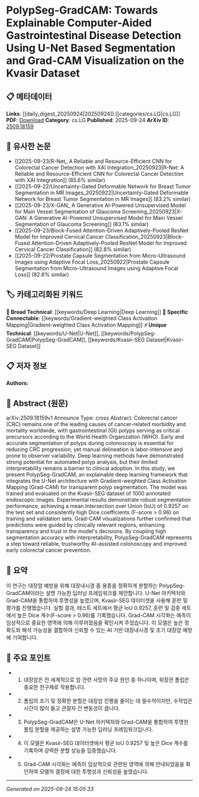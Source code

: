 <!-- KEYWORD_LINKING_METADATA:
{
  "processed_timestamp": "2025-09-24T15:05:33.649438",
  "vocabulary_version": "1.0",
  "selected_keywords": [
    "Deep Learning",
    "U-Net",
    "Gradient-weighted Class Activation Mapping",
    "PolypSeg-GradCAM",
    "Kvasir-SEG Dataset"
  ],
  "rejected_keywords": [],
  "similarity_scores": {
    "Deep Learning": 0.85,
    "U-Net": 0.78,
    "Gradient-weighted Class Activation Mapping": 0.82,
    "PolypSeg-GradCAM": 0.77,
    "Kvasir-SEG Dataset": 0.75
  },
  "extraction_method": "AI_prompt_based",
  "budget_applied": true,
  "candidates_json": {
    "candidates": [
      {
        "surface": "Deep Learning",
        "canonical": "Deep Learning",
        "aliases": [
          "DL"
        ],
        "category": "broad_technical",
        "rationale": "Deep Learning is a foundational technology for the proposed framework, facilitating connections to other machine learning research.",
        "novelty_score": 0.45,
        "connectivity_score": 0.88,
        "specificity_score": 0.65,
        "link_intent_score": 0.85
      },
      {
        "surface": "U-Net",
        "canonical": "U-Net",
        "aliases": [
          "U-Net Architecture"
        ],
        "category": "unique_technical",
        "rationale": "U-Net is a specific neural network architecture used for segmentation tasks, crucial for understanding the framework's design.",
        "novelty_score": 0.7,
        "connectivity_score": 0.75,
        "specificity_score": 0.85,
        "link_intent_score": 0.78
      },
      {
        "surface": "Grad-CAM",
        "canonical": "Gradient-weighted Class Activation Mapping",
        "aliases": [
          "Grad-CAM"
        ],
        "category": "specific_connectable",
        "rationale": "Grad-CAM is a technique for visualizing neural network decisions, enhancing the interpretability of the model.",
        "novelty_score": 0.68,
        "connectivity_score": 0.8,
        "specificity_score": 0.78,
        "link_intent_score": 0.82
      },
      {
        "surface": "PolypSeg-GradCAM",
        "canonical": "PolypSeg-GradCAM",
        "aliases": [],
        "category": "unique_technical",
        "rationale": "PolypSeg-GradCAM is the specific framework introduced in the paper, representing a novel integration of segmentation and visualization techniques.",
        "novelty_score": 0.85,
        "connectivity_score": 0.65,
        "specificity_score": 0.9,
        "link_intent_score": 0.77
      },
      {
        "surface": "Kvasir-SEG dataset",
        "canonical": "Kvasir-SEG Dataset",
        "aliases": [
          "Kvasir Dataset"
        ],
        "category": "unique_technical",
        "rationale": "The Kvasir-SEG dataset is a critical resource for training and evaluating the model, linking to other research using this dataset.",
        "novelty_score": 0.6,
        "connectivity_score": 0.7,
        "specificity_score": 0.8,
        "link_intent_score": 0.75
      }
    ],
    "ban_list_suggestions": [
      "colorectal cancer",
      "gastrointestinal polyps",
      "segmentation performance"
    ]
  },
  "decisions": [
    {
      "candidate_surface": "Deep Learning",
      "resolved_canonical": "Deep Learning",
      "decision": "linked",
      "scores": {
        "novelty": 0.45,
        "connectivity": 0.88,
        "specificity": 0.65,
        "link_intent": 0.85
      }
    },
    {
      "candidate_surface": "U-Net",
      "resolved_canonical": "U-Net",
      "decision": "linked",
      "scores": {
        "novelty": 0.7,
        "connectivity": 0.75,
        "specificity": 0.85,
        "link_intent": 0.78
      }
    },
    {
      "candidate_surface": "Grad-CAM",
      "resolved_canonical": "Gradient-weighted Class Activation Mapping",
      "decision": "linked",
      "scores": {
        "novelty": 0.68,
        "connectivity": 0.8,
        "specificity": 0.78,
        "link_intent": 0.82
      }
    },
    {
      "candidate_surface": "PolypSeg-GradCAM",
      "resolved_canonical": "PolypSeg-GradCAM",
      "decision": "linked",
      "scores": {
        "novelty": 0.85,
        "connectivity": 0.65,
        "specificity": 0.9,
        "link_intent": 0.77
      }
    },
    {
      "candidate_surface": "Kvasir-SEG dataset",
      "resolved_canonical": "Kvasir-SEG Dataset",
      "decision": "linked",
      "scores": {
        "novelty": 0.6,
        "connectivity": 0.7,
        "specificity": 0.8,
        "link_intent": 0.75
      }
    }
  ]
}
-->

# PolypSeg-GradCAM: Towards Explainable Computer-Aided Gastrointestinal Disease Detection Using U-Net Based Segmentation and Grad-CAM Visualization on the Kvasir Dataset

## 📋 메타데이터

**Links**: [[daily_digest_20250924|20250924]] [[categories/cs.LG|cs.LG]]
**PDF**: [Download](https://arxiv.org/pdf/2509.18159.pdf)
**Category**: cs.LG
**Published**: 2025-09-24
**ArXiv ID**: [2509.18159](https://arxiv.org/abs/2509.18159)

## 🔗 유사한 논문
- [[2025-09-23/R-Net_ A Reliable and Resource-Efficient CNN for Colorectal Cancer Detection with XAI Integration_20250923|R-Net: A Reliable and Resource-Efficient CNN for Colorectal Cancer Detection with XAI Integration]] (85.6% similar)
- [[2025-09-22/Uncertainty-Gated Deformable Network for Breast Tumor Segmentation in MR Images_20250922|Uncertainty-Gated Deformable Network for Breast Tumor Segmentation in MR Images]] (83.2% similar)
- [[2025-09-23/X-GAN_ A Generative AI-Powered Unsupervised Model for Main Vessel Segmentation of Glaucoma Screening_20250923|X-GAN: A Generative AI-Powered Unsupervised Model for Main Vessel Segmentation of Glaucoma Screening]] (83.1% similar)
- [[2025-09-23/Block-Fused Attention-Driven Adaptively-Pooled ResNet Model for Improved Cervical Cancer Classification_20250923|Block-Fused Attention-Driven Adaptively-Pooled ResNet Model for Improved Cervical Cancer Classification]] (82.8% similar)
- [[2025-09-22/Prostate Capsule Segmentation from Micro-Ultrasound Images using Adaptive Focal Loss_20250922|Prostate Capsule Segmentation from Micro-Ultrasound Images using Adaptive Focal Loss]] (82.6% similar)

## 🏷️ 카테고리화된 키워드
**🧠 Broad Technical**: [[keywords/Deep Learning|Deep Learning]]
**🔗 Specific Connectable**: [[keywords/Gradient-weighted Class Activation Mapping|Gradient-weighted Class Activation Mapping]]
**⚡ Unique Technical**: [[keywords/U-Net|U-Net]], [[keywords/PolypSeg-GradCAM|PolypSeg-GradCAM]], [[keywords/Kvasir-SEG Dataset|Kvasir-SEG Dataset]]

## 📋 저자 정보

**Authors:** 

## 📄 Abstract (원문)

arXiv:2509.18159v1 Announce Type: cross 
Abstract: Colorectal cancer (CRC) remains one of the leading causes of cancer-related morbidity and mortality worldwide, with gastrointestinal (GI) polyps serving as critical precursors according to the World Health Organization (WHO). Early and accurate segmentation of polyps during colonoscopy is essential for reducing CRC progression, yet manual delineation is labor-intensive and prone to observer variability. Deep learning methods have demonstrated strong potential for automated polyp analysis, but their limited interpretability remains a barrier to clinical adoption. In this study, we present PolypSeg-GradCAM, an explainable deep learning framework that integrates the U-Net architecture with Gradient-weighted Class Activation Mapping (Grad-CAM) for transparent polyp segmentation. The model was trained and evaluated on the Kvasir-SEG dataset of 1000 annotated endoscopic images. Experimental results demonstrate robust segmentation performance, achieving a mean Intersection over Union (IoU) of 0.9257 on the test set and consistently high Dice coefficients (F-score > 0.96) on training and validation sets. Grad-CAM visualizations further confirmed that predictions were guided by clinically relevant regions, enhancing transparency and trust in the model's decisions. By coupling high segmentation accuracy with interpretability, PolypSeg-GradCAM represents a step toward reliable, trustworthy AI-assisted colonoscopy and improved early colorectal cancer prevention.

## 📝 요약

이 연구는 대장암 예방을 위해 대장내시경 중 용종을 정확하게 분할하는 PolypSeg-GradCAM이라는 설명 가능한 딥러닝 프레임워크를 제안합니다. U-Net 아키텍처와 Grad-CAM을 통합하여 투명성을 높였으며, Kvasir-SEG 데이터셋을 사용해 훈련 및 평가를 진행했습니다. 실험 결과, 테스트 세트에서 평균 IoU 0.9257, 훈련 및 검증 세트에서 높은 Dice 계수(F-score > 0.96)를 기록했습니다. Grad-CAM 시각화는 예측이 임상적으로 중요한 영역에 의해 이루어졌음을 확인시켜 주었습니다. 이 모델은 높은 정확도와 해석 가능성을 결합하여 신뢰할 수 있는 AI 기반 대장내시경 및 조기 대장암 예방에 기여합니다.

## 🎯 주요 포인트

- 1. 대장암은 전 세계적으로 암 관련 사망의 주요 원인 중 하나이며, 위장관 폴립은 중요한 전구체로 작용합니다.
- 2. 폴립의 조기 및 정확한 분할은 대장암 진행을 줄이는 데 필수적이지만, 수작업은 시간이 많이 들고 관찰자 간 변동성이 큽니다.
- 3. PolypSeg-GradCAM은 U-Net 아키텍처와 Grad-CAM을 통합하여 투명한 폴립 분할을 제공하는 설명 가능한 딥러닝 프레임워크입니다.
- 4. 이 모델은 Kvasir-SEG 데이터셋에서 평균 IoU 0.9257 및 높은 Dice 계수를 기록하며 강력한 분할 성능을 입증했습니다.
- 5. Grad-CAM 시각화는 예측이 임상적으로 관련된 영역에 의해 안내되었음을 확인하여 모델의 결정에 대한 투명성과 신뢰성을 높였습니다.


---

*Generated on 2025-09-24 15:05:33*